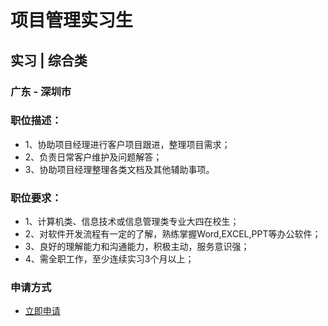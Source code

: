 
# 项目管理实习生
## 实习  |  综合类
### 广东 - 深圳市

### 职位描述：
- 1、协助项目经理进行客户项目跟进，整理项目需求；
- 2、负责日常客户维护及问题解答；
- 3、协助项目经理整理各类文档及其他辅助事项。

### 职位要求：
- 1、计算机类、信息技术或信息管理类专业大四在校生；
- 2、对软件开发流程有一定的了解，熟练掌握Word,EXCEL,PPT等办公软件；
- 3、良好的理解能力和沟通能力，积极主动，服务意识强；
- 4、需全职工作，至少连续实习3个月以上；
### 申请方式
- <a href="mailto:hr@tuya.com?subject=求职简历-项目管理实习生-来自GitHub">立即申请</a>